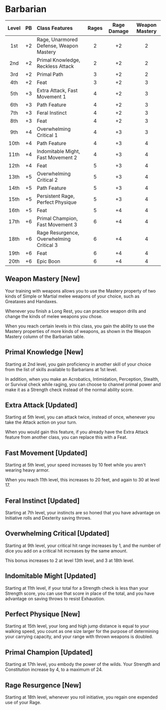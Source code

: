 # Barbarian

| Level | PB  | Class Features                           | Rages | Rage Damage | Weapon Mastery |
| :---: | :-: | :--------------------------------------- | :---: | :---------: | :------------: |
|  1st  | +2  | Rage, Unarmored Defense, Weapon Mastery  |   2   |     +2      |       2        |
|  2nd  | +2  | Primal Knowledge, Reckless Attack        |   2   |     +2      |       2        |
|  3rd  | +2  | Primal Path                              |   3   |     +2      |       2        |
|  4th  | +2  | Feat                                     |   3   |     +2      |       3        |
|  5th  | +3  | Extra Attack, Fast Movement 1            |   4   |     +2      |       3        |
|  6th  | +3  | Path Feature                             |   4   |     +2      |       3        |
|  7th  | +3  | Feral Instinct                           |   4   |     +2      |       3        |
|  8th  | +3  | Feat                                     |   4   |     +2      |       3        |
|  9th  | +4  | Overwhelming Critical 1                  |   4   |     +3      |       3        |
| 10th  | +4  | Path Feature                             |   4   |     +3      |       4        |
| 11th  | +4  | Indomitable Might, Fast Movement 2       |   4   |     +3      |       4        |
| 12th  | +4  | Feat                                     |   5   |     +3      |       4        |
| 13th  | +5  | Overwhelming Critical 2                  |   5   |     +3      |       4        |
| 14th  | +5  | Path Feature                             |   5   |     +3      |       4        |
| 15th  | +5  | Persistent Rage, Perfect Physique        |   5   |     +3      |       4        |
| 16th  | +5  | Feat                                     |   5   |     +4      |       4        |
| 17th  | +6  | Primal Champion, Fast Movement 3         |   6   |     +4      |       4        |
| 18th  | +6  | Rage Resurgence, Overwhelming Critical 3 |   6   |     +4      |       4        |
| 19th  | +6  | Feat                                     |   6   |     +4      |       4        |
| 20th  | +6  | Epic Boon                                |   6   |     +4      |       4        |

## Weapon Mastery [New]

Your training with weapons allows you to use the Mastery property of two kinds of Simple or Martial melee weapons of your choice,  such as Greataxes and Handaxes.

Whenever you finish a Long Rest, you can practice weapon drills and change the kinds of melee weapons you chose.

When you reach certain levels in this class, you gain the ability to use the Mastery properties of more kinds of weapons, as shown in the Weapon Mastery column of the Barbarian table.

## Primal Knowledge [New]

Starting at 2nd level, you gain proficiency in another skill of your choice from the list of skills available to Barbarians at 1st level.

In addition, when you make an Acrobatics, Intimidation, Perception, Stealth, or Survival check while raging, you can choose to channel primal power and make it as a Strength check instead of the normal ability score.

## Extra Attack [Updated]

Starting at 5th level, you can attack twice, instead of once, whenever you take the Attack action on your turn.

When you would gain this feature, if you already have the Extra Attack feature from another class, you can replace this with a Feat.

## Fast Movement [Updated]

Starting at 5th level, your speed increases by 10 feet while you aren't wearing heavy armor.

When you reach 11th level, this increases to 20 feet, and again to 30 at level 17.

## Feral Instinct [Updated]

Starting at 7th level, your instincts are so honed that you have advantage on Initiative rolls and Dexterity saving throws.

## Overwhelming Critical [Updated]

Starting at 9th level, your critical hit range increases by 1, and the number of dice you add on a critical hit increases by the same amount.

This bonus increases to 2 at level 13th level, and 3 at 18th level.

## Indomitable Might [Updated]

Starting at 11th level, if your total for a Strength check is less than your Strength score, you can use that score in place of the total, and you have advantage on saving throws to resist Exhaustion.

## Perfect Physique [New]

Starting at 15th level, your long and high jump distance is equal to your walking speed, you count as one size larger for the purpose of determining your carrying capacity, and your range with thrown weapons is doubled.

## Primal Champion [Updated]

Starting at 17th level, you embody the power of the wilds. Your Strength and Constitution increase by 4, to a maximum of 24.

## Rage Resurgence [New]

Starting at 18th level, whenever you roll initiative, you regain one expended use of your Rage.
